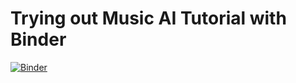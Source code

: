 # Trying out Music AI Tutorial with Binder

[![Binder](https://mybinder.org/badge.svg)](https://mybinder.org/v2/gh/davidkant/mai-binder/master)

